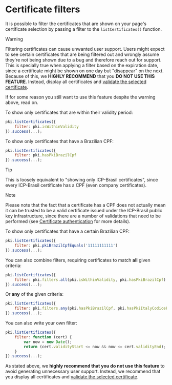 ﻿# Certificate filters

It is possible to filter the certificates that are shown on your page's certificate selection by passing a filter to the `listCertificates()` function.

> [!WARNING]
> Filtering certificates can cause unwanted user support. Users might expect to see certain certificates that are being filtered
> out and wrongly assume they're not being shown due to a bug and therefore reach out for support. This is specially true when applying a filter based on the
> expiration date, since a certificate might be shown on one day but "disappear" on the next. Because of this, we
> **HIGHLY RECOMMEND** that you **DO NOT USE THIS FEATURE**. Instead, display all certificates and [validate the selected certificate](cert-select.md#validation).

If for some reason you still want to use this feature despite the warning above, read on.

To show only certificates that are within their validity period:

```js
pki.listCertificates({
	filter: pki.isWithinValidity
}).success(...);
```

To show only certificates that have a Brazilian CPF:

```js
pki.listCertificates({
	filter: pki.hasPkiBrazilCpf
}).success(...);
```

> [!TIP]
> This is loosely equivalent to "showing only ICP-Brasil certificates", since every ICP-Brasil certificate has a CPF (even company certificates).

> [!NOTE]
> Please note that the fact that a certificate has a CPF does not actually mean it can be trusted to be a valid certificate issued under the
> ICP-Brasil public key infrastructure, since there are a number of validations that need to be performed
> (see [Certificate authentication](../pki-guide/cert-auth.md) for more details).

To show only certificates that have a certain Brazilian CPF:

```js
pki.listCertificates({
	filter: pki.pkiBrazilCpfEquals('11111111111')
}).success(...);
```

You can also combine filters, requiring certificates to match **all** given criteria:

```js
pki.listCertificates({
	filter: pki.filters.all(pki.isWithinValidity, pki.hasPkiBrazilCpf)
}).success(...);
```

Or **any** of the given criteria:

```js
pki.listCertificates({
	filter: pki.filters.any(pki.hasPkiBrazilCpf, pki.hasPkiItalyCodiceFiscale)
}).success(...);
```

You can also write your own filter:

```js
pki.listCertificates({
	filter: function (cert) {
		var now = new Date();
		return (cert.validityStart <= now && now <= cert.validityEnd);
	}
}).success(...);
```

As stated above, we **highly recommend that you do not use this feature** to avoid generating unnecessary user support.
Instead, we recommend that you display all certificates and [validate the selected certificate](cert-select.md#validation).
